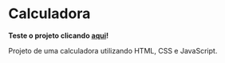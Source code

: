 # Calculadora

**Teste o projeto clicando [aqui](https://davinicoletto.github.io/Calculadora/)!**

Projeto de uma calculadora utilizando HTML, CSS e JavaScript.
